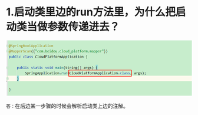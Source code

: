 # 1.启动类里边的run方法里，为什么把启动类当做参数传递进去？

![image-20220107135132502](./images/Springboot面试/image-20220107135132502.png)

`答：`在后边某一步骤的时候会解析启动类上边的注解。



